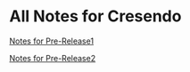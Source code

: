 # All Notes for Cresendo

[Notes for Pre-Release1](Crescendo-PreRelease1.md)

[Notes for Pre-Release2](Crescendo-PreRelease2.md)
